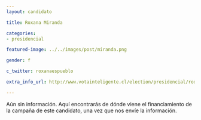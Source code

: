 ```yaml
---
layout: candidato

title: Roxana Miranda

categories: 
- presidencial

featured-image: ../../images/post/miranda.png

gender: f

c_twitter: roxanaespueblo

extra_info_url: http://www.votainteligente.cl/election/presidencial/roxana-miranda

---
```


Aún sin información. Aquí encontrarás de dónde viene el financiamiento de la campaña de este candidato, una vez que nos envíe la información.
